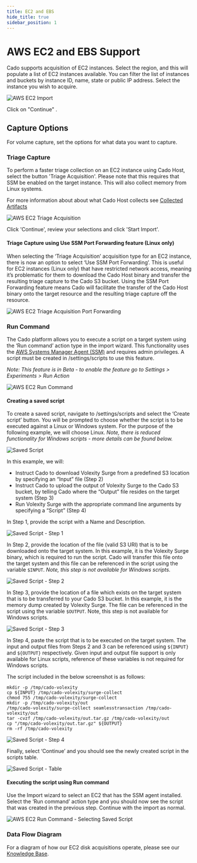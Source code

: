 ```yaml
---
title: EC2 and EBS
hide_title: true
sidebar_position: 1
---
```

# AWS EC2 and EBS Support

Cado supports acquisition of EC2 instances. Select the region, and this will populate a list of EC2 instances available. You can filter the list of instances and buckets by instance ID, name, state or public IP address. Select the instance you wish to acquire.

![AWS EC2 Import](/img/aws-ec2.png)

Click on "Continue" .

## Capture Options

For volume capture, set the options for what data you want to capture.

### Triage Capture
To perform a faster triage collection on an EC2 instance using Cado Host, select the button 'Triage Acquisition'. Please note that this requires that SSM be enabled on the target instance. This will also collect memory from Linux systems.

For more information about about what Cado Host collects see [Collected Artifacts](/cado-host/artifacts)

![AWS EC2 Triage Acquisition ](/img/aws-ec2-triage-acquisition.png)

Click 'Continue', review your selections and click 'Start Import'.

#### Triage Capture using Use SSM Port Forwarding feature (Linux only)

When selecting the ‘Triage Acquisition’ acquisition type for an EC2 instance, there is now an option to select ‘Use SSM Port Forwarding’. This is useful for EC2 instances (Linux only) that have restricted network access, meaning it’s problematic for them to download the Cado Host binary and transfer the resulting triage capture to the Cado S3 bucket. Using the SSM Port Forwarding feature means Cado will facilitate the transfer of the Cado Host binary onto the target resource and the resulting triage capture off the resource. 

![AWS EC2 Triage Acquisition Port Forwarding](/img/aws-ec2-triage-acquisition-ssm-port-forwarding.png)

### Run Command

The Cado platform allows you to execute a script on a target system using the ‘Run command’ action type in the import wizard. This functionality uses the [AWS Systems Manager Agent (SSM)](https://docs.aws.amazon.com/systems-manager/latest/userguide/systems-manager-setting-up-ec2.html) and requires admin privileges. A script must be created in /settings/scripts to use this feature. 

*Note: This feature is in Beta - to enable the feature go to Settings > Experiments > Run Action*

![AWS EC2 Run Command](/img/aws-ec2-runcommand1.png)

#### Creating a saved script

To create a saved script, navigate to /settings/scripts and select the ‘Create script’ button. You will be prompted to choose whether the script is to be executed against a Linux or Windows system. For the purpose of the following example, we will choose Linux. *Note, there is reduced functionality for Windows scripts - more details can be found below.*

![Saved Script](/img/aws-ec2-runcommand2.png)

In this example, we will:

* Instruct Cado to download Volexity Surge from a predefined S3 location by specifying an “Input” file (Step 2)
* Instruct Cado to upload the output of Volexity Surge to the Cado S3 bucket, by telling Cado where the “Output” file resides on the target system (Step 3)
* Run Volexity Surge with the appropriate command line arguments by specifying a “Script” (Step 4)

In Step 1, provide the script with a Name and Description.

![Saved Script - Step 1](/img/aws-ec2-runcommand3.png)

In Step 2, provide the location of the file (valid S3 URI) that is to be downloaded onto the target system. In this example, it is the Volexity Surge binary, which is required to run the script. Cado will transfer this file onto the target system and this file can be referenced in the script using the variable `$INPUT`. *Note, this step is not available for Windows scripts.*

![Saved Script - Step 2](/img/aws-ec2-runcommand4.png)

In Step 3, provide the location of a file which exists on the target system that is to be transferred to your Cado S3 bucket. In this example, it is the memory dump created by Volexity Surge. The file can be referenced in the script using the variable `$OUTPUT`. Note, this step is not available for Windows scripts.

![Saved Script - Step 3](/img/aws-ec2-runcommand5.png)

In Step 4, paste the script that is to be executed on the target system. The input and output files from Steps 2 and 3 can be referenced using `${INPUT}` and `${OUTPUT}` respectively. Given input and output file support is only available for Linux scripts, reference of these variables is not required for Windows scripts.

The script included in the below screenshot is as follows:

```
mkdir -p /tmp/cado-volexity
cp ${INPUT} /tmp/cado-volexity/surge-collect
chmod 755 /tmp/cado-volexity/surge-collect
mkdir -p /tmp/cado-volexity/out
/tmp/cado-volexity/surge-collect seamlesstransaction /tmp/cado-volexity/out
tar -cvzf /tmp/cado-volexity/out.tar.gz /tmp/cado-volexity/out
cp "/tmp/cado-volexity/out.tar.gz" ${OUTPUT}
rm -rf /tmp/cado-volexity
```

![Saved Script - Step 4](/img/aws-ec2-runcommand6.png)

Finally, select ‘Continue’ and you should see the newly created script in the scripts table.

![Saved Script - Table](/img/aws-ec2-runcommand7.png)

#### Executing the script using Run command

Use the Import wizard to select an EC2 that has the SSM agent installed. Select the ‘Run command’ action type and you should now see the script that was created in the previous step. Continue with the import as normal.

![AWS EC2 Run Command - Selecting Saved Script](/img/aws-ec2-runcommand8.png)

### Data Flow Diagram
For a diagram of how our EC2 disk acquisitions operate, please see our [Knowledge Base](https://cadosecurity.zendesk.com/hc/en-gb/articles/23258594209681-How-do-EC2-acquisitions-work-including-cross-account-and-the-IAM-role).


